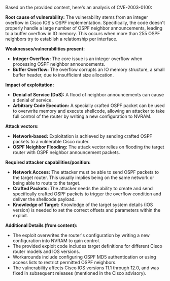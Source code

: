 Based on the provided content, here's an analysis of CVE-2003-0100:

**Root cause of vulnerability:**
The vulnerability stems from an integer overflow in Cisco IOS's OSPF implementation. Specifically, the code doesn't properly handle a large number of OSPF neighbor announcements, leading to a buffer overflow in IO memory. This occurs when more than 255 OSPF neighbors try to establish a relationship per interface.

**Weaknesses/vulnerabilities present:**
- **Integer Overflow:** The core issue is an integer overflow when processing OSPF neighbor announcements.
- **Buffer Overflow:**  The overflow corrupts an IO memory structure, a small buffer header, due to insufficient size allocation.

**Impact of exploitation:**
- **Denial of Service (DoS):** A flood of neighbor announcements can cause a denial of service.
- **Arbitrary Code Execution:** A specially crafted OSPF packet can be used to overwrite memory and execute shellcode, allowing an attacker to take full control of the router by writing a new configuration to NVRAM.

**Attack vectors:**
- **Network-based:** Exploitation is achieved by sending crafted OSPF packets to a vulnerable Cisco router.
- **OSPF Neighbor Flooding:** The attack vector relies on flooding the target router with OSPF neighbor announcement packets.

**Required attacker capabilities/position:**
- **Network Access:** The attacker must be able to send OSPF packets to the target router. This usually implies being on the same network or being able to route to the target.
- **Crafted Packets:** The attacker needs the ability to create and send specifically crafted OSPF packets to trigger the overflow condition and deliver the shellcode payload.
- **Knowledge of Target:**  Knowledge of the target system details (IOS version) is needed to set the correct offsets and parameters within the exploit.

**Additional Details (from content):**
- The exploit overwrites the router's configuration by writing a new configuration into NVRAM to gain control.
- The provided exploit code includes target definitions for different Cisco router models and IOS versions.
- Workarounds include configuring OSPF MD5 authentication or using access lists to restrict permitted OSPF neighbors.
- The vulnerability affects Cisco IOS versions 11.1 through 12.0, and was fixed in subsequent releases (mentioned in the Cisco advisory).